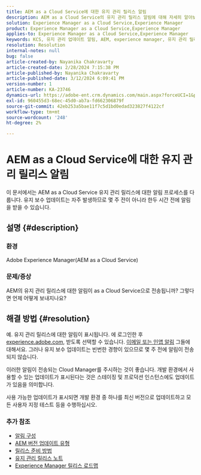 ```yaml
---
title: AEM as a Cloud Service에 대한 유지 관리 릴리스 알림
description: AEM as a Cloud Service의 유지 관리 릴리스 알림에 대해 자세히 알아보기
solution: Experience Manager as a Cloud Service,Experience Manager
product: Experience Manager as a Cloud Service,Experience Manager
applies-to: Experience Manager as a Cloud Service,Experience Manager
keywords: KCS, 유지 관리 업데이트 알림, AEM, experience manager, 유지 관리 릴리스, cloud manager
resolution: Resolution
internal-notes: null
bug: false
article-created-by: Nayanika Chakravarty
article-created-date: 2/28/2024 7:15:38 PM
article-published-by: Nayanika Chakravarty
article-published-date: 3/12/2024 6:09:41 PM
version-number: 1
article-number: KA-23746
dynamics-url: https://adobe-ent.crm.dynamics.com/main.aspx?forceUCI=1&pagetype=entityrecord&etn=knowledgearticle&id=9576dbbf-6dd6-ee11-9079-6045bd0065f9
exl-id: 960455d3-68ec-45d0-ab7a-fd662306879f
source-git-commit: 42eb253a5bae11f7c5d1bd0edad323827f4122cf
workflow-type: tm+mt
source-wordcount: '248'
ht-degree: 2%

---
```


# AEM as a Cloud Service에 대한 유지 관리 릴리스 알림


이 문서에서는 AEM as a Cloud Service 유지 관리 릴리스에 대한 알림 프로세스를 다룹니다. 유지 보수 업데이트는 자주 발생하므로 몇 주 전이 아니라 한두 시간 전에 알림을 받을 수 있습니다.

## 설명 {#description}


### 환경

Adobe Experience Manager(AEM as a Cloud Service)

### 문제/증상

AEM의 유지 관리 릴리스에 대한 알림이 as a Cloud Service으로 전송됩니까? 그렇다면 언제 어떻게 보내지나요?


## 해결 방법 {#resolution}


예. 유지 관리 릴리스에 대한 알림이 표시됩니다. 에 로그인한 후 [experience.adobe.com](https://experience.adobe.com), 받도록 선택할 수 있습니다. [이메일 또는 인앱 알림](https://experienceleague.adobe.com/docs/experience-manager-cloud-service/content/implementing/using-cloud-manager/notifications.html?lang=en) 그들에 대해서요. 그러나 유지 보수 업데이트는 빈번한 경향이 있으므로 몇 주 전에 알림이 전송되지 않습니다.

이러한 알림이 전송되는 Cloud Manager를 주시하는 것이 좋습니다. 개발 환경에서 사용할 수 있는 업데이트가 표시된다는 것은 스테이징 및 프로덕션 인스턴스에도 업데이트가 있음을 의미합니다.

사용 가능한 업데이트가 표시되면 개발 환경 중 하나를 최신 버전으로 업데이트하고 모든 사용자 지정 테스트 등을 수행하십시오.

### 추가 참조

- [알림 구성](https://experienceleague.adobe.com/docs/experience-manager-cloud-service/content/implementing/using-cloud-manager/notifications.html?lang=en#configuration)
- [AEM 버전 업데이트 유형](https://experienceleague.adobe.com/docs/experience-manager-cloud-service/content/implementing/deploying/aem-version-updates.html?lang=en#update-types)
- [릴리스 준비 방법](https://experienceleague.adobe.com/docs/experience-manager-cloud-service/content/release-notes/home.html?lang=en#how-to-prepare)
- [유지 관리 릴리스 노트](https://experienceleague.adobe.com/docs/experience-manager-cloud-service/content/release-notes/maintenance/latest.html?lang=en)
- [Experience Manager 릴리스 로드맵](https://experienceleague.adobe.com/docs/experience-manager-release-information/aem-release-updates/update-releases-roadmap.html?lang=ko-kr#aem-as-cloud-service)

